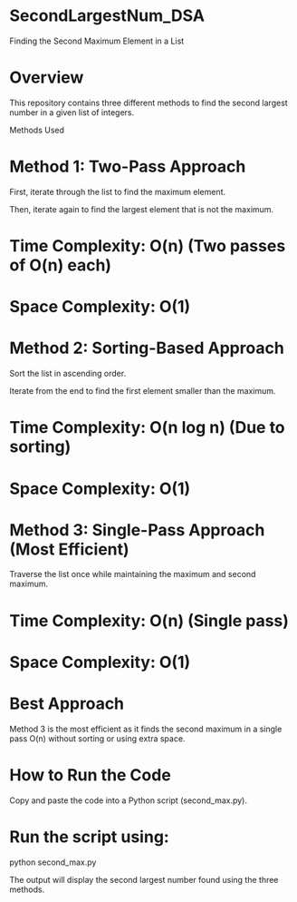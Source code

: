 # SecondLargestNum_DSA
Finding the Second Maximum Element in a List

# Overview

This repository contains three different methods to find the second largest number in a given list of integers.

Methods Used

# Method 1: Two-Pass Approach

First, iterate through the list to find the maximum element.

Then, iterate again to find the largest element that is not the maximum.

# Time Complexity: O(n) (Two passes of O(n) each)

# Space Complexity: O(1)

 # Method 2: Sorting-Based Approach

Sort the list in ascending order.

Iterate from the end to find the first element smaller than the maximum.

# Time Complexity: O(n log n) (Due to sorting)

# Space Complexity: O(1)


# Method 3: Single-Pass Approach (Most Efficient)

Traverse the list once while maintaining the maximum and second maximum.

# Time Complexity: O(n) (Single pass)

# Space Complexity: O(1)


# Best Approach

Method 3 is the most efficient as it finds the second maximum in a single pass O(n) without sorting or using extra space.

# How to Run the Code

Copy and paste the code into a Python script (second_max.py).

# Run the script using:

python second_max.py

The output will display the second largest number found using the three methods.
